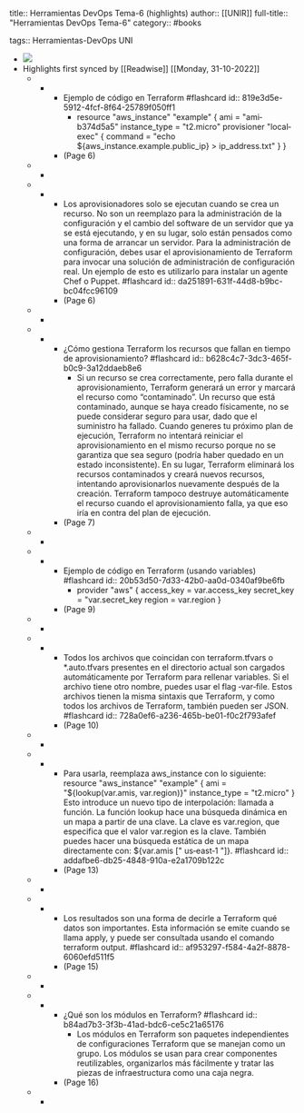 title:: Herramientas DevOps Tema-6 (highlights)
author:: [[UNIR]]
full-title:: "Herramientas DevOps Tema-6"
category:: #books

tags:: Herramientas-DevOps UNI

- ![](https://readwise-assets.s3.amazonaws.com/media/uploaded_book_covers/profile_22942/841e10b1-50a8-4574-a5e9-6993f36fce49.jpg)
- Highlights first synced by [[Readwise]] [[Monday, 31-10-2022]]
	- -
		- Ejemplo de código en Terraform #flashcard
		  id:: 819e3d5e-5912-4fcf-8f64-25789f050ff1
			- resource "aws_instance" "example" {  ami = "ami‐b374d5a5"  instance_type = "t2.micro"  provisioner "local‐exec" {  command = "echo ${aws_instance.example.public_ip} >  ip_address.txt"   } }
		- (Page 6)
	- -
	- -
		- Los  aprovisionadores  solo  se  ejecutan  cuando  se  crea  un  recurso.  No  son  un reemplazo para la administración de la configuración y el cambio del software de un servidor  que  ya  se  está  ejecutando,  y  en  su  lugar,  solo  están  pensados  como  una forma de arrancar un servidor.  Para  la  administración  de  configuración,  debes  usar  el  aprovisionamiento  de Terraform  para  invocar  una  solución  de  administración  de  configuración  real.  Un ejemplo de esto es utilizarlo para instalar un agente Chef o Puppet. #flashcard
		  id:: da251891-631f-44d8-b9bc-bc04fcc96109
		- (Page 6)
	- -
	- -
		- ¿Cómo gestiona Terraform los recursos que fallan en tiempo de aprovisionamiento? #flashcard
		  id:: b628c4c7-3dc3-465f-b0c9-3a12ddaeb8e6
			- Si  un  recurso  se  crea  correctamente,  pero  falla  durante  el  aprovisionamiento, Terraform generará un error y marcará el recurso como “contaminado”. Un recurso que está contaminado, aunque se haya creado físicamente, no se puede considerar seguro para usar, dado que el suministro ha fallado. Cuando  generes  tu  próximo  plan  de  ejecución,  Terraform  no  intentará  reiniciar  el aprovisionamiento  en  el  mismo  recurso  porque  no  se  garantiza  que  sea  seguro (podría haber quedado en un estado inconsistente). En su lugar, Terraform eliminará los  recursos  contaminados  y  creará  nuevos  recursos,  intentando  aprovisionarlos nuevamente después de la creación. Terraform tampoco  destruye  automáticamente  el recurso cuando  el aprovisionamiento falla, ya que eso iría en contra del plan de ejecución.
		- (Page 7)
	- -
	- -
		- Ejemplo de código en Terraform (usando variables) #flashcard
		  id:: 20b53d50-7d33-42b0-aa0d-0340af9be6fb
			- provider "aws" { access_key = var.access_key secret_key = "var.secret_key  region = var.region }
		- (Page 9)
	- -
	- -
		- Todos los archivos que coincidan con terraform.tfvars o *.auto.tfvars presentes en el directorio  actual  son  cargados  automáticamente  por  Terraform  para  rellenar variables. Si el archivo tiene otro nombre, puedes usar el flag ‐var‐file. Estos archivos tienen  la  misma  sintaxis  que  Terraform,  y  como  todos  los  archivos  de  Terraform, también pueden ser JSON. #flashcard
		  id:: 728a0ef6-a236-465b-be01-f0c2f793afef
		- (Page 10)
	- -
	- -
		- Para usarla, reemplaza aws_instance con lo siguiente: resource "aws_instance" "example" {  ami = "${lookup(var.amis, var.region)}"  instance_type = "t2.micro" } Esto introduce un nuevo tipo de interpolación: llamada a función. La función lookup hace una búsqueda dinámica en un mapa a partir de una clave. La clave es var.region, que especifica que el valor var.region es la clave. También puedes hacer una búsqueda estática de un mapa directamente con:  ${var.amis [" us‐east‐1 "]}. #flashcard
		  id:: addafbe6-db25-4848-910a-e2a1709b122c
		- (Page 13)
	- -
	- -
		- Los resultados son una forma de decirle a Terraform qué datos son importantes. Esta información  se  emite  cuando  se  llama  apply,  y  puede  ser  consultada  usando  el comando terraform output. #flashcard
		  id:: af953297-f584-4a2f-8878-6060efd511f5
		- (Page 15)
	- -
	- -
		- ¿Qué son los módulos en Terraform? #flashcard
		  id:: b84ad7b3-3f3b-41ad-bdc6-ce5c21a65176
			- Los  módulos  en  Terraform  son  paquetes  independientes  de  configuraciones Terraform  que  se  manejan  como  un  grupo.  Los  módulos  se  usan  para  crear componentes  reutilizables,  organizarlos  más  fácilmente  y  tratar  las  piezas  de infraestructura como una caja negra.
		- (Page 16)
	- -